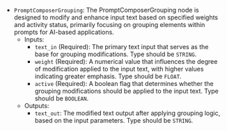 - `PromptComposerGrouping`: The PromptComposerGrouping node is designed to modify and enhance input text based on specified weights and activity status, primarily focusing on grouping elements within prompts for AI-based applications.
    - Inputs:
        - `text_in` (Required): The primary text input that serves as the base for grouping modifications. Type should be `STRING`.
        - `weight` (Required): A numerical value that influences the degree of modification applied to the input text, with higher values indicating greater emphasis. Type should be `FLOAT`.
        - `active` (Required): A boolean flag that determines whether the grouping modifications should be applied to the input text. Type should be `BOOLEAN`.
    - Outputs:
        - `text_out`: The modified text output after applying grouping logic, based on the input parameters. Type should be `STRING`.
